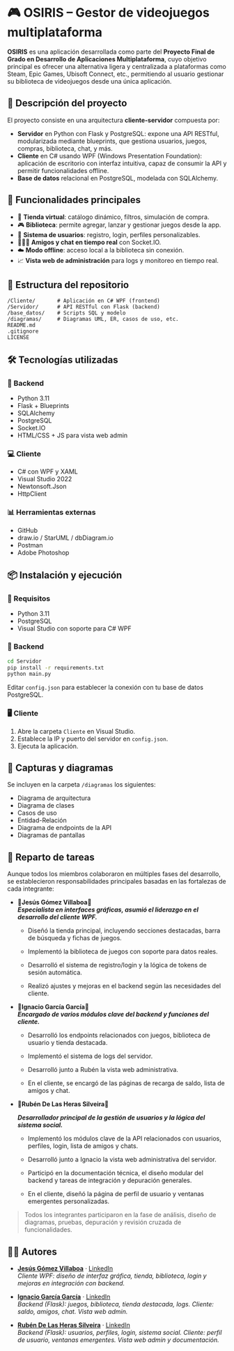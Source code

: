 
# 🎮 OSIRIS – Gestor de videojuegos multiplataforma

**OSIRIS** es una aplicación desarrollada como parte del **Proyecto Final de Grado en Desarrollo de Aplicaciones Multiplataforma**, cuyo objetivo principal es ofrecer una alternativa ligera y centralizada a plataformas como Steam, Epic Games, Ubisoft Connect, etc., permitiendo al usuario gestionar su biblioteca de videojuegos desde una única aplicación.

## 🧠 Descripción del proyecto

El proyecto consiste en una arquitectura **cliente-servidor** compuesta por:

- **Servidor** en Python con Flask y PostgreSQL: expone una API RESTful, modularizada mediante blueprints, que gestiona usuarios, juegos, compras, biblioteca, chat, y más.
- **Cliente** en C# usando WPF (Windows Presentation Foundation): aplicación de escritorio con interfaz intuitiva, capaz de consumir la API y permitir funcionalidades offline.
- **Base de datos** relacional en PostgreSQL, modelada con SQLAlchemy.

## 🚀 Funcionalidades principales

- 🛒 **Tienda virtual**: catálogo dinámico, filtros, simulación de compra.
- 🎮 **Biblioteca**: permite agregar, lanzar y gestionar juegos desde la app.
- 👥 **Sistema de usuarios**: registro, login, perfiles personalizables.
- 🧑‍🤝‍🧑 **Amigos y chat en tiempo real** con Socket.IO.
- ☁️ **Modo offline**: acceso local a la biblioteca sin conexión.
- 📈 **Vista web de administración** para logs y monitoreo en tiempo real.

## 📂 Estructura del repositorio

```
/Cliente/       # Aplicación en C# WPF (frontend)
/Servidor/      # API RESTful con Flask (backend)
/base_datos/    # Scripts SQL y modelo
/diagramas/     # Diagramas UML, ER, casos de uso, etc.
README.md
.gitignore
LICENSE
```

## 🛠️ Tecnologías utilizadas

### 🔧 Backend
- Python 3.11
- Flask + Blueprints
- SQLAlchemy
- PostgreSQL
- Socket.IO
- HTML/CSS + JS para vista web admin

### 💻 Cliente
- C# con WPF y XAML
- Visual Studio 2022
- Newtonsoft.Json
- HttpClient

### 📊 Herramientas externas
- GitHub
- draw.io / StarUML / dbDiagram.io
- Postman
- Adobe Photoshop

## 📦 Instalación y ejecución

### 📍 Requisitos

- Python 3.11
- PostgreSQL
- Visual Studio con soporte para C# WPF

### 🔌 Backend

```bash
cd Servidor
pip install -r requirements.txt
python main.py
```

Editar `config.json` para establecer la conexión con tu base de datos PostgreSQL.

### 🖥️ Cliente

1. Abre la carpeta `Cliente` en Visual Studio.
2. Establece la IP y puerto del servidor en `config.json`.
3. Ejecuta la aplicación.

## 📸 Capturas y diagramas

Se incluyen en la carpeta `/diagramas` los siguientes:

- Diagrama de arquitectura
- Diagrama de clases
- Casos de uso
- Entidad-Relación
- Diagrama de endpoints de la API
- Diagramas de pantallas

## 🧩 Reparto de tareas

Aunque todos los miembros colaboraron en múltiples fases del desarrollo, se establecieron responsabilidades principales basadas en las fortalezas de cada integrante:

- 👤**Jesús Gómez Villaboa**👤  
    ***Especialista en interfaces gráficas, asumió el liderazgo en el desarrollo del cliente WPF.***

    - Diseñó la tienda principal, incluyendo secciones destacadas, barra de búsqueda y fichas de juegos.

    - Implementó la biblioteca de juegos con soporte para datos reales.

    - Desarrolló el sistema de registro/login y la lógica de tokens de sesión automática.

    - Realizó ajustes y mejoras en el backend según las necesidades del cliente.

- 👤**Ignacio García García**👤  
    ***Encargado de varios módulos clave del backend y funciones del cliente.***

    - Desarrolló los endpoints relacionados con juegos, biblioteca de usuario y tienda destacada.

    - Implementó el sistema de logs del servidor.

    - Desarrolló junto a Rubén la vista web administrativa.

    - En el cliente, se encargó de las páginas de recarga de saldo, lista de amigos y chat.

- 👤**Rubén De Las Heras Silveira**👤

  ***Desarrollador principal de la gestión de usuarios y la lógica del sistema social.***  

    - Implementó los módulos clave de la API relacionados con usuarios, perfiles, login, lista de amigos y chats.

    - Desarrolló junto a Ignacio la vista web administrativa del servidor.

    - Participó en la documentación técnica, el diseño modular del backend y tareas de integración y depuración generales.

    - En el cliente, diseñó la página de perfil de usuario y ventanas emergentes personalizadas.  

> Todos los integrantes participaron en la fase de análisis, diseño de diagramas, pruebas, depuración y revisión cruzada de funcionalidades.

## 👨‍💻 Autores

- [**Jesús Gómez Villaboa**](https://github.com/LightnigFast) · [LinkedIn](https://linkedin.com/in/jesús-gómez-274111351/)  
  _Cliente WPF: diseño de interfaz gráfica, tienda, biblioteca, login y mejoras en integración con backend._

- [**Ignacio García García**](https://github.com/Igg2000) · [LinkedIn](https://linkedin.com/in/ignacio-garcía-garcía-484b9a34b)  
  _Backend (Flask): juegos, biblioteca, tienda destacada, logs. Cliente: saldo, amigos, chat. Vista web admin._

- [**Rubén De Las Heras Silveira**](https://github.com/rubenhs9) · [LinkedIn](https://linkedin.com/in/rubenhs9/)  
  _Backend (Flask): usuarios, perfiles, login, sistema social. Cliente: perfil de usuario, ventanas emergentes. Vista web admin y documentación._


